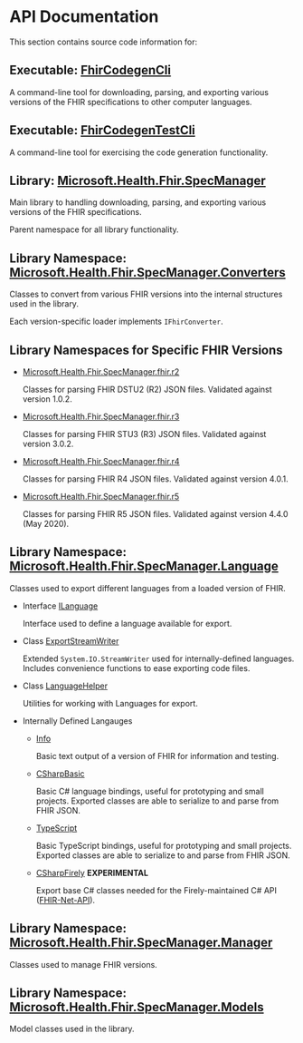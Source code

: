 # API Documentation

This section contains source code information for:

## Executable: [FhirCodegenCli](/api/FhirCodegenCli.html)

A command-line tool for downloading, parsing, and exporting various versions of the FHIR specifications to other computer languages.

## Executable: [FhirCodegenTestCli](/api/FhirCodegenTestCli.html)

A command-line tool for exercising the code generation functionality.

## Library: [Microsoft.Health.Fhir.SpecManager](/api/Microsoft.Health.Fhir.SpecManager.html)

Main library to handling downloading, parsing, and exporting various versions of the FHIR specifications.

Parent namespace for all library functionality.

## Library Namespace: [Microsoft.Health.Fhir.SpecManager.Converters](/api/Microsoft.Health.Fhir.SpecManager.Converters.html)

Classes to convert from various FHIR versions into the internal structures used in the library.

Each version-specific loader implements `IFhirConverter`.

## Library Namespaces for Specific FHIR Versions

* [Microsoft.Health.Fhir.SpecManager.fhir.r2](/api/Microsoft.Health.Fhir.SpecManager.fhir.r2.html)

  Classes for parsing FHIR DSTU2 (R2) JSON files.  Validated against version 1.0.2.

* [Microsoft.Health.Fhir.SpecManager.fhir.r3](/api/Microsoft.Health.Fhir.SpecManager.fhir.r3.html)

  Classes for parsing FHIR STU3 (R3) JSON files.  Validated against version 3.0.2.

* [Microsoft.Health.Fhir.SpecManager.fhir.r4](/api/Microsoft.Health.Fhir.SpecManager.fhir.r4.html)

  Classes for parsing FHIR R4 JSON files.  Validated against version 4.0.1.

* [Microsoft.Health.Fhir.SpecManager.fhir.r5](/api/Microsoft.Health.Fhir.SpecManager.fhir.r5.html)

  Classes for parsing FHIR R5 JSON files.  Validated against version 4.4.0 (May 2020).

## Library Namespace: [Microsoft.Health.Fhir.SpecManager.Language](/api/Microsoft.Health.Fhir.SpecManager.Language.html)

Classes used to export different languages from a loaded version of FHIR.

* Interface [ILanguage](/api/Microsoft.Health.Fhir.SpecManager.Language.ILanguage.html)

  Interface used to define a language available for export.

* Class [ExportStreamWriter](/api/Microsoft.Health.Fhir.SpecManager.Language.ExportStreamWriter.html)

  Extended `System.IO.StreamWriter` used for internally-defined languages.  Includes convenience functions to ease exporting code files.

* Class [LanguageHelper](/api/Microsoft.Health.Fhir.SpecManager.Language.LanguageHelper.html)

  Utilities for working with Languages for export.

* Internally Defined Langauges
  * [Info](/api/Microsoft.Health.Fhir.SpecManager.Language.Info.html)
    
    Basic text output of a version of FHIR for information and testing.

  * [CSharpBasic](/api/Microsoft.Health.Fhir.SpecManager.Language.CSharpBasic.html)

    Basic C# language bindings, useful for prototyping and small projects.  Exported classes are able to serialize to and parse from FHIR JSON.

  * [TypeScript](/api/Microsoft.Health.Fhir.SpecManager.Language.TypeScript.html)

    Basic TypeScript bindings, useful for prototyping and small projects.  Exported classes are able to serialize to and parse from FHIR JSON.

  * [CSharpFirely](/api/Microsoft.Health.Fhir.SpecManager.Language.CSharpFirely.html) **EXPERIMENTAL**

    Export base C# classes needed for the Firely-maintained C# API ([FHIR-Net-API](https://github.com/FirelyTeam/fhir-net-api/)).

## Library Namespace: [Microsoft.Health.Fhir.SpecManager.Manager](/api/Microsoft.Health.Fhir.SpecManager.Manager.html)

Classes used to manage FHIR versions.

## Library Namespace: [Microsoft.Health.Fhir.SpecManager.Models](/api/Microsoft.Health.Fhir.SpecManager.Models.html)

Model classes used in the library.